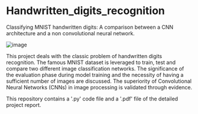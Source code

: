 # Handwritten_digits_recognition

Classifying MNIST handwritten digits: A comparison between a CNN architecture and a non convolutional neural network.

![image](https://github.com/user-attachments/assets/ef4fe1ed-fe9f-40cb-b6b1-0d13aa64728d)

This project deals with the classic problem of handwritten digits recognition. The famous MNIST dataset is leveraged to train, test and compare two different
image classification networks. The significance of the evaluation phase during model training and the necessity of having a sufficient number of images are discussed.
The superiority of Convolutional Neural Networks (CNNs) in image processing is validated through evidence.

This repository contains a '.py' code file and a '.pdf' file of the detailed project report.
